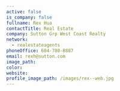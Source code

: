 ```yaml
---
active: false
is_company: false
fullname: Rex Hua
contactTitle: Real Estate
company: Sutton Grp West Coast Realty
network:
  - realestateagents
phoneOffice: 604-780-8887
email: rexh@sutton.com
image_path:
color:
website:
profile_image_path: /images/rex--web.jpg
---
```



